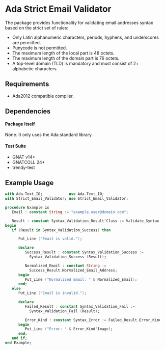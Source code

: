 # Ada Strict Email Validator

The package provides functionality for validating email addresses syntax
based on the strict set of rules:

- Only Latin alphanumeric characters, periods, hyphens, and underscores
  are permitted.
- Punycode is not permitted.
- The maximum length of the local part is 48 octets.
- The maximum length of the domain part is 79 octets.
- A top-level domain (TLD) is mandatory and must consist of 2+
  alphabetic characters.

## Requirements

- Ada2012 compatible compiler.

## Dependencies

#### Package Itself

None. It only uses the Ada standard library.

#### Test Suite

- GNAT v14+
- GNATCOLL 24+
- trendy-test

## Example Usage

```ada
with Ada.Text_IO;            use Ada.Text_IO;
with Strict_Email_Validator; use Strict_Email_Validator;

procedure Example is
   Email : constant String := "example.user@domain.com";

   Result : constant Syntax_Validation_Result'Class := Validate_Syntax (Email);
begin
   if (Result in Syntax_Validation_Success) then

      Put_Line ("Email is valid.");

      declare
         Success_Result : constant Syntax_Validation_Success :=
           Syntax_Validation_Success (Result);

         Normalized_Email : constant String :=
           Success_Result.Normalized_Email_Address;
      begin
         Put_Line ("Normalized Email: " & Normalized_Email);
      end;
   else
      Put_Line ("Email is invalid.");

      declare
         Failed_Result : constant Syntax_Validation_Fail :=
           Syntax_Validation_Fail (Result);

         Error_Kind : constant Syntax_Error := Failed_Result.Error_Kind;
      begin
         Put_Line ("Error: " & Error_Kind'Image);
      end;
   end if;
end Example;
```

